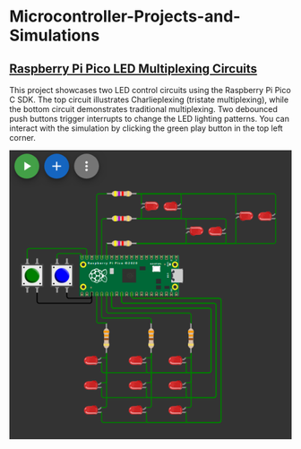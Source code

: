 # Microcontroller-Projects-and-Simulations

## [Raspberry Pi Pico LED Multiplexing Circuits](https://wokwi.com/projects/402600052539404289)

This project showcases two LED control circuits using the Raspberry Pi Pico C SDK. The top circuit illustrates Charlieplexing (tristate multiplexing), while the bottom circuit demonstrates traditional multiplexing. Two debounced push buttons trigger interrupts to change the LED lighting patterns. You can interact with the simulation by clicking the green play button in the top left corner.

[![Simulation Link](led-multiplexing/led-simulation.png?raw=true "LED Multiplexing Simulation")](https://wokwi.com/projects/402600052539404289)
